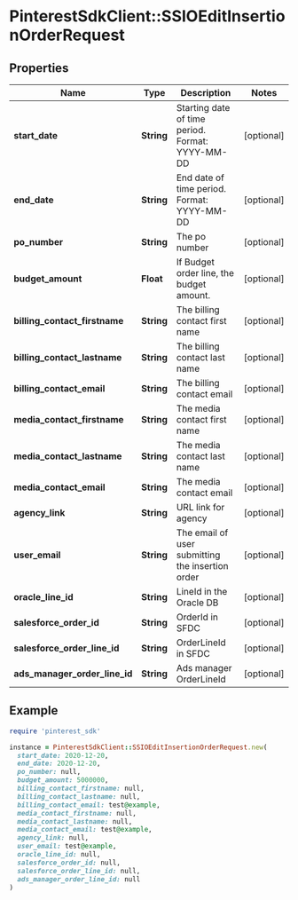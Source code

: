 # PinterestSdkClient::SSIOEditInsertionOrderRequest

## Properties

| Name | Type | Description | Notes |
| ---- | ---- | ----------- | ----- |
| **start_date** | **String** | Starting date of time period. Format: YYYY-MM-DD | [optional] |
| **end_date** | **String** | End date of time period. Format: YYYY-MM-DD | [optional] |
| **po_number** | **String** | The po number | [optional] |
| **budget_amount** | **Float** | If Budget order line, the budget amount. | [optional] |
| **billing_contact_firstname** | **String** | The billing contact first name | [optional] |
| **billing_contact_lastname** | **String** | The billing contact last name | [optional] |
| **billing_contact_email** | **String** | The billing contact email | [optional] |
| **media_contact_firstname** | **String** | The media contact first name | [optional] |
| **media_contact_lastname** | **String** | The media contact last name | [optional] |
| **media_contact_email** | **String** | The media contact email | [optional] |
| **agency_link** | **String** | URL link for agency | [optional] |
| **user_email** | **String** | The email of user submitting the insertion order | [optional] |
| **oracle_line_id** | **String** | LineId in the Oracle DB | [optional] |
| **salesforce_order_id** | **String** | OrderId in SFDC | [optional] |
| **salesforce_order_line_id** | **String** | OrderLineId in SFDC | [optional] |
| **ads_manager_order_line_id** | **String** | Ads manager OrderLineId | [optional] |

## Example

```ruby
require 'pinterest_sdk'

instance = PinterestSdkClient::SSIOEditInsertionOrderRequest.new(
  start_date: 2020-12-20,
  end_date: 2020-12-20,
  po_number: null,
  budget_amount: 5000000,
  billing_contact_firstname: null,
  billing_contact_lastname: null,
  billing_contact_email: test@example,
  media_contact_firstname: null,
  media_contact_lastname: null,
  media_contact_email: test@example,
  agency_link: null,
  user_email: test@example,
  oracle_line_id: null,
  salesforce_order_id: null,
  salesforce_order_line_id: null,
  ads_manager_order_line_id: null
)
```

